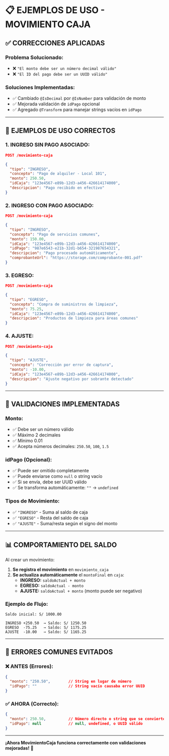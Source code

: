 # 📋 EJEMPLOS DE USO - MOVIMIENTO CAJA

## ✅ CORRECCIONES APLICADAS

### **Problema Solucionado:**
- ❌ `"El monto debe ser un número decimal válido"`
- ❌ `"El ID del pago debe ser un UUID válido"`

### **Soluciones Implementadas:**
- ✅ Cambiado `@IsDecimal` por `@IsNumber` para validación de monto
- ✅ Mejorada validación de `idPago` opcional
- ✅ Agregado `@Transform` para manejar strings vacíos en `idPago`

---

## 🚀 EJEMPLOS DE USO CORRECTOS

### **1. INGRESO SIN PAGO ASOCIADO:**
```json
POST /movimiento-caja

{
  "tipo": "INGRESO",
  "concepto": "Pago de alquiler - Local 101",
  "monto": 250.50,
  "idCaja": "123e4567-e89b-12d3-a456-426614174000",
  "descripcion": "Pago recibido en efectivo"
}
```

### **2. INGRESO CON PAGO ASOCIADO:**
```json
POST /movimiento-caja

{
  "tipo": "INGRESO",
  "concepto": "Pago de servicios comunes",
  "monto": 150.00,
  "idCaja": "123e4567-e89b-12d3-a456-426614174000",
  "idPago": "987e6543-e21b-32d1-b654-321987654321",
  "descripcion": "Pago procesado automáticamente",
  "comprobanteUrl": "https://storage.com/comprobante-001.pdf"
}
```

### **3. EGRESO:**
```json
POST /movimiento-caja

{
  "tipo": "EGRESO",
  "concepto": "Compra de suministros de limpieza",
  "monto": 75.25,
  "idCaja": "123e4567-e89b-12d3-a456-426614174000",
  "descripcion": "Productos de limpieza para áreas comunes"
}
```

### **4. AJUSTE:**
```json
POST /movimiento-caja

{
  "tipo": "AJUSTE",
  "concepto": "Corrección por error de captura",
  "monto": -10.00,
  "idCaja": "123e4567-e89b-12d3-a456-426614174000",
  "descripcion": "Ajuste negativo por sobrante detectado"
}
```

---

## 🔧 VALIDACIONES IMPLEMENTADAS

### **Monto:**
- ✅ Debe ser un número válido
- ✅ Máximo 2 decimales
- ✅ Mínimo 0.01
- ✅ Acepta números decimales: `250.50`, `100`, `1.5`

### **idPago (Opcional):**
- ✅ Puede ser omitido completamente
- ✅ Puede enviarse como `null` o string vacío
- ✅ Si se envía, debe ser UUID válido
- ✅ Se transforma automáticamente: `""` → `undefined`

### **Tipos de Movimiento:**
- ✅ `"INGRESO"` - Suma al saldo de caja
- ✅ `"EGRESO"` - Resta del saldo de caja
- ✅ `"AJUSTE"` - Suma/resta según el signo del monto

---

## 📊 COMPORTAMIENTO DEL SALDO

Al crear un movimiento:

1. **Se registra el movimiento** en `movimiento_caja`
2. **Se actualiza automáticamente** el `montoFinal` en `caja`:
   - **INGRESO:** `saldoActual + monto`
   - **EGRESO:** `saldoActual - monto` 
   - **AJUSTE:** `saldoActual + monto` (monto puede ser negativo)

### **Ejemplo de Flujo:**
```
Saldo inicial: S/ 1000.00

INGRESO +250.50  → Saldo: S/ 1250.50
EGRESO  -75.25   → Saldo: S/ 1175.25
AJUSTE  -10.00   → Saldo: S/ 1165.25
```

---

## 🎯 ERRORES COMUNES EVITADOS

### **❌ ANTES (Errores):**
```json
{
  "monto": "250.50",        // String en lugar de número
  "idPago": ""              // String vacío causaba error UUID
}
```

### **✅ AHORA (Correcto):**
```json
{
  "monto": 250.50,          // Número directo o string que se convierte
  "idPago": null            // null, undefined, o UUID válido
}
```

---

**¡Ahora MovimientoCaja funciona correctamente con validaciones mejoradas!** 🚀